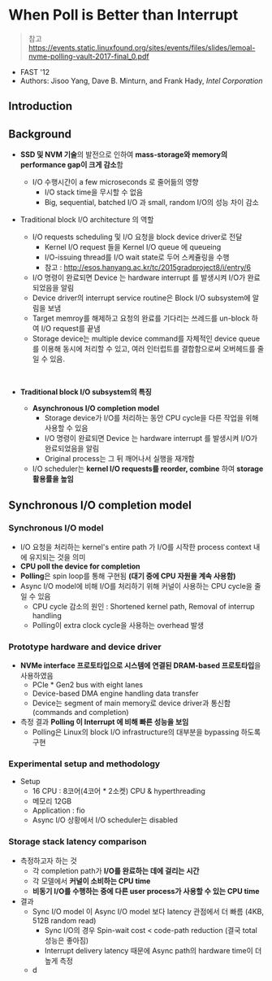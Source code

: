 # When Poll is Better than Interrupt

> 참고 <https://events.static.linuxfound.org/sites/events/files/slides/lemoal-nvme-polling-vault-2017-final_0.pdf>

- FAST '12
- Authors: Jisoo Yang, Dave B. Minturn, and Frank Hady, *Intel Corporation*



## Introduction





## Background

- **SSD 및 NVM 기술**의 발전으로 인하여 **mass-storage와 memory의 performance gap이 크게 감소**함
  - I/O 수행시간이 a few microseconds 로 줄어듦의 영향
    - I/O stack time을 무시할 수 없음
    - Big, sequential, batched I/O 과 small, random I/O의 성능 차이 감소

- Traditional block I/O architecture 의 역할
  - I/O requests scheduling 및 I/O 요청을 block device driver로 전달
    - Kernel I/O request 들을 Kernel I/O queue 에 queueing
    - I/O-issuing thread를 I/O wait state로 두어 스케쥴링을 수행
    - 참고 : <http://esos.hanyang.ac.kr/tc/2015gradproject8/i/entry/6>
  - I/O 명령이 완료되면 Device 는 hardware interrupt 를 발생시켜 I/O가 완료되었음을 알림
  - Device driver의 interrupt service routine은 Block I/O subsystem에 알림을 보냄
  - Target memroy를 해제하고 요청의 완료를 기다리는 쓰레드를 un-block 하여 I/O request를 끝냄
  - Storage device는 multiple device command를 자체적인 device queue를 이용해 동시에 처리할 수 있고, 여러 인터럽트를 결합함으로써 오버헤드를 줄일 수 있음.

  ​

- **Traditional block I/O subsystem의 특징**

  - **Asynchronous I/O completion model**
    - Storage device가 I/O를 처리하는 동안 CPU cycle을 다른 작업을 위해 사용할 수 있음
    - I/O 명령이 완료되면 Device 는 hardware interrupt 를 발생시켜 I/O가 완료되었음을 알림
    - Original process는 그 뒤 깨어나서 실행을 재개함
  - I/O scheduler는 **kernel I/O requests를 reorder, combine** 하여 **storage 활용률을 높임**



## Synchronous I/O completion model

### Synchronous I/O model

* I/O 요청을 처리하는 kernel's entire path 가 I/O를 시작한 process context 내에 유지되는 것을 의미
* **CPU poll the device for completion**
* **Polling**은 spin loop를 통해 구현됨 **(대기 중에 CPU 자원을 계속 사용함)**
* Async I/O model에 비해 I/O를 처리하기 위해 커널이 사용하는 CPU cycle을 줄일 수 있음
  * CPU cycle 감소의 원인 : Shortened kernel path, Removal of interrup handling
  * Polling이 extra clock cycle을 사용하는 overhead 발생



### Prototype hardware and device driver

* **NVMe interface 프로토타입으로 시스템에 연결된 DRAM-based 프로토타입**을 사용하였음
  * PCIe * Gen2 bus with eight lanes
  * Device-based DMA engine handling data transfer
  * Device는 segment of main memory로 device driver과 통신함 (commands and completion)
* 측정 결과 **Polling 이 Interrupt 에 비해 빠른 성능을 보임**
  * Polling은 Linux의 block I/O infrastructure의 대부분을 bypassing 하도록 구현



### Experimental setup and methodology

* Setup
  * 16 CPU : 8코어(4코어 * 2소켓) CPU & hyperthreading
  * 메모리 12GB
  * Application : fio
  * Async I/O 상황에서 I/O scheduler는 disabled



### Storage stack latency comparison

* 측정하고자 하는 것
  * 각 completion path가 **I/O를 완료하는 데에 걸리는 시간**
  * 각 모델에서 **커널이 소비하는 CPU time**
  * **비동기 I/O를 수행하는 중에 다른 user process가 사용할 수 있는 CPU time**
* 결과
  * Sync I/O model 이 Async I/O model 보다 latency 관점에서 더 빠름 (4KB, 512B random read)
    * Sync I/O의 경우 Spin-wait cost < code-path reduction (결국 total 성능은 좋아짐)
    * Interrupt delivery latency 때문에 Async path의 hardware time이 더 높게 측정
  * d